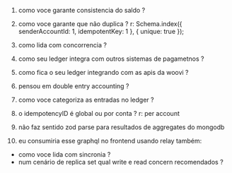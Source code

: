 1. como voce garante consistencia do saldo ?
2. como voce garante que não duplica ? 
r: Schema.index({ senderAccountId: 1, idempotentKey: 1 }, { unique: true });

3. como lida com concorrencia ?
4. como seu ledger integra com outros sistemas de pagametnos ?
5. como fica o seu ledger integrando com as apis da woovi ?
6. pensou em double entry accounting ?
7. como voce categoriza as entradas no ledger ?
8. o idempotencyID é global ou por conta ?
r: per account

9. não faz sentido zod parse para resultados de aggregates do mongodb 
10. eu consumiria esse graphql no frontend usando relay também:
- como voce lida com sincronia ?
- num cenário de replica set qual write e read concern recomendados ?